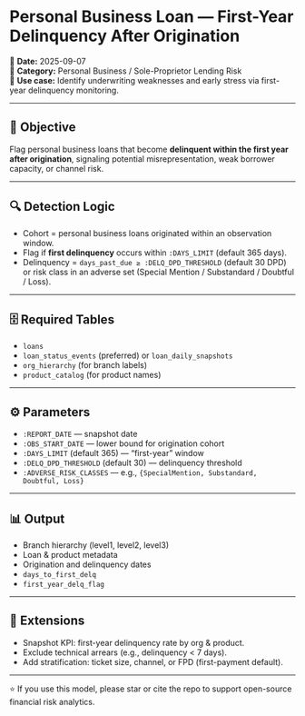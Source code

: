 # Personal Business Loan — First-Year Delinquency After Origination

📅 **Date:** 2025-09-07  
📂 **Category:** Personal Business / Sole-Proprietor Lending Risk  
🎯 **Use case:** Identify underwriting weaknesses and early stress via first-year delinquency monitoring.

---

## 🧠 Objective
Flag personal business loans that become **delinquent within the first year after origination**, signaling potential misrepresentation, weak borrower capacity, or channel risk.

---

## 🔍 Detection Logic
- Cohort = personal business loans originated within an observation window.  
- Flag if **first delinquency** occurs within `:DAYS_LIMIT` (default 365 days).  
- Delinquency = `days_past_due ≥ :DELQ_DPD_THRESHOLD` (default 30 DPD) or risk class in an adverse set (Special Mention / Substandard / Doubtful / Loss).  

---

## 🗄️ Required Tables
- `loans`  
- `loan_status_events` (preferred) or `loan_daily_snapshots`  
- `org_hierarchy` (for branch labels)  
- `product_catalog` (for product names)

---

## ⚙️ Parameters
- `:REPORT_DATE` — snapshot date  
- `:OBS_START_DATE` — lower bound for origination cohort  
- `:DAYS_LIMIT` (default 365) — “first-year” window  
- `:DELQ_DPD_THRESHOLD` (default 30) — delinquency threshold  
- `:ADVERSE_RISK_CLASSES` — e.g., `{SpecialMention, Substandard, Doubtful, Loss}`

---

## 📊 Output
- Branch hierarchy (level1, level2, level3)  
- Loan & product metadata  
- Origination and delinquency dates  
- `days_to_first_delq`  
- `first_year_delq_flag`

---

## 📝 Extensions
- Snapshot KPI: first-year delinquency rate by org & product.  
- Exclude technical arrears (e.g., delinquency < 7 days).  
- Add stratification: ticket size, channel, or FPD (first-payment default).

---

⭐ If you use this model, please star or cite the repo to support open-source financial risk analytics.
